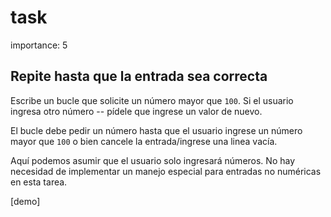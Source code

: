 # task

importance: 5

## Repite hasta que la entrada sea correcta

Escribe un bucle que solicite un número mayor que `100`. Si el usuario ingresa otro número -- pídele que ingrese un valor de nuevo.

El bucle debe pedir un número hasta que el usuario ingrese un número mayor que `100` o bien cancele la entrada/ingrese una linea vacía.

Aquí podemos asumir que el usuario solo ingresará números. No hay necesidad de implementar un manejo especial para entradas no numéricas en esta tarea.

\[demo\]

